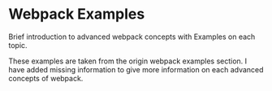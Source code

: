 # Webpack Examples
Brief introduction to advanced webpack concepts with Examples on each topic.


These examples are taken from the origin webpack examples section. I have added missing information to give more information on each advanced concepts of webpack.